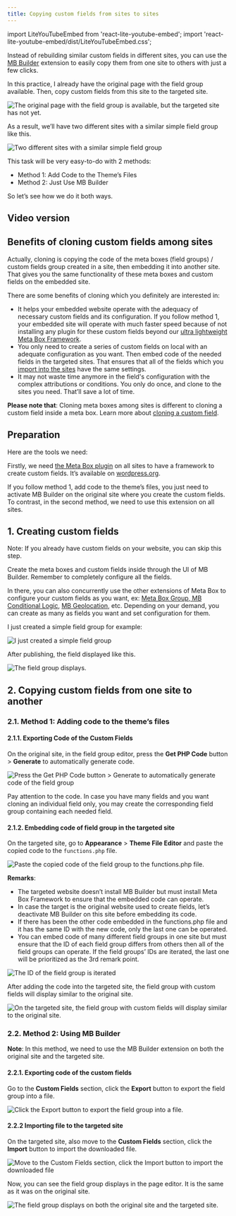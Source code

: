 ```yaml
---
title: Copying custom fields from sites to sites
---
```

import LiteYouTubeEmbed from 'react-lite-youtube-embed';
import 'react-lite-youtube-embed/dist/LiteYouTubeEmbed.css';

Instead of rebuilding similar custom fields in different sites, you can use the [MB Builder](https://metabox.io/plugins/meta-box-builder/) extension to easily copy them from one site to others with just a few clicks.

In this practice, I already have the original page with the field group available. Then, copy custom fields from this site to the targeted site.

![The original page with the field group is available, but the targeted site has not yet.](https://i.imgur.com/N0IQOgB.png)

As a result, we’ll have two different sites with a similar simple field group like this.

![Two different sites with a similar simple field group](https://i.imgur.com/iQCmPqH.png)

This task will be very easy-to-do with 2 methods:

* Method 1: Add Code to the Theme’s Files
* Method 2: Just Use MB Builder

So let’s see how we do it both ways.

## Video version

<LiteYouTubeEmbed id='0_AOradkfyo'/>

## Benefits of cloning custom fields among sites

Actually, cloning is copying the code of the meta boxes (field groups) / custom fields group created in a site, then embedding it into another site. That gives you the same functionality of these meta boxes and custom fields on the embedded site.

There are some benefits of cloning which you definitely are interested in:

* It helps your embedded website operate with the adequacy of necessary custom fields and its configuration. If you follow method 1, your embedded site will operate with much faster speed because of not installing any plugin for these custom fields beyond our [ultra lightweight Meta Box Framework](https://wordpress.org/plugins/meta-box/).
* You only need to create a series of custom fields on local with an adequate configuration as you want. Then embed code of the needed fields in the targeted sites. That ensures that all of the fields which you [import into the sites](https://docs.metabox.io/tutorials/export-import-custom-fields-meta-box-builder/) have the same settings.
* It may not waste time anymore in the field's configuration with the complex attributions or conditions. You only do once, and clone to the sites you need. That’ll save a lot of time.

**Please note that**:
 Cloning meta boxes among sites is different to cloning a custom field inside a meta box. Learn more about [cloning a custom field](https://docs.metabox.io/cloning-fields/).

## Preparation

Here are the tools we need:

Firstly, we need  [the Meta Box plugin](https://wordpress.org/plugins/meta-box/) on all sites to have a framework to create custom fields. It’s available on [wordpress.org](https://wordpress.org/plugins/meta-box/).

If you follow method 1, add code to the theme’s files, you just need to activate MB Builder on the original site where you create the custom fields. To contrast, in the second method, we need to use this extension on all sites.

## 1. Creating custom fields

Note: If you already have custom fields on your website, you can skip this step.

Create the meta boxes and custom fields inside through the UI of MB Builder. Remember to completely configure all the fields.

In there, you can also concurrently use the other extensions of Meta Box to configure your custom fields as you want, ex: [Meta Box Group](https://docs.metabox.io/extensions/meta-box-group/),[ MB Conditional Logic](https://metabox.io/plugins/meta-box-conditional-logic/), [MB Geolocation](https://docs.metabox.io/extensions/meta-box-geolocation/), etc. Depending on your demand, you can create as many as fields you want and set configuration for them.

I just created a simple field group for example:

![I just created a simple field group](https://i.imgur.com/ucqWsSt.png)

After publishing, the field displayed like this.

![The field group displays.](https://i.imgur.com/ZwcWR4F.png)

## 2. Copying custom fields from one site to another

### 2.1. Method 1:  Adding code to the theme’s files

#### 2.1.1. Exporting Code of the Custom Fields

On the original site, in the field group editor, press the **Get PHP Code** button > **Generate** to automatically generate code.

![Press the Get PHP Code button > Generate to automatically generate code of the field group](https://i.imgur.com/krezr9O.png)

Pay attention to the code. In case you have many fields and you want cloning an individual field only, you may create the corresponding field group containing each needed field.

#### 2.1.2. Embedding code of field group in the targeted site

On the targeted site, go to **Appearance** > **Theme File Editor** and paste the copied code to the `functions.php` file.

![Paste the copied code of the field group to the functions.php file.](https://i.imgur.com/kq3yMwE.png)

**Remarks**:

* The targeted website doesn’t install MB Builder but must install Meta Box Framework to ensure that the embedded code can operate.
* In case the target is the original website used to create fields, let’s deactivate MB Builder on this site before embedding its code.
* If there has been the other code embedded in the functions.php file and it has the same ID with the new code, only the last one can be operated.
* You can embed code of many different field groups in one site but must ensure that the ID of each field group differs from others then all of the field groups can operate. If the field groups’ IDs are iterated, the last one will be prioritized as the 3rd remark point.

![The ID of the field group is iterated](https://i.imgur.com/Zu3A52x.png)

After adding the code into the targeted site, the field group with custom fields will display similar to the original site.

![On the targeted site, the field group with custom fields will display similar to the original site.](https://i.imgur.com/iQCmPqH.png)

### 2.2. Method 2: Using MB Builder

**Note**: In this method, we need to use the MB Builder extension on both the original site and the targeted site.

#### 2.2.1. Exporting code of the custom fields

Go to the **Custom Fields** section, click the **Export** button to export the field group into a file.

![Click the Export button to export the field group into a file.](https://i.imgur.com/8VJUbDL.png)

#### 2.2.2 Importing file to the targeted site

On the targeted site, also move to the **Custom Fields** section, click the **Import** button to import the downloaded file.

![Move to the Custom Fields section, click the Import button to import the downloaded file](https://i.imgur.com/bGLyicp.png)

Now, you can see the field group displays in the page editor. It is the same as it was on the original site.

![The field group displays on both the original site and the targeted site.](https://i.imgur.com/iQCmPqH.png)
